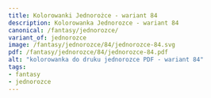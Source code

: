 ```yaml
---
title: Kolorowanki Jednorożce - wariant 84
description: Kolorowanka Jednorozce - wariant 84
canonical: /fantasy/jednorozce/
variant_of: jednorozce
image: /fantasy/jednorozce/84/jednorozce-84.svg
pdf: /fantasy/jednorozce/84/jednorozce-84.pdf
alt: "kolorowanka do druku jednorozce PDF - wariant 84"
tags:
- fantasy
- jednorozce
---
```

